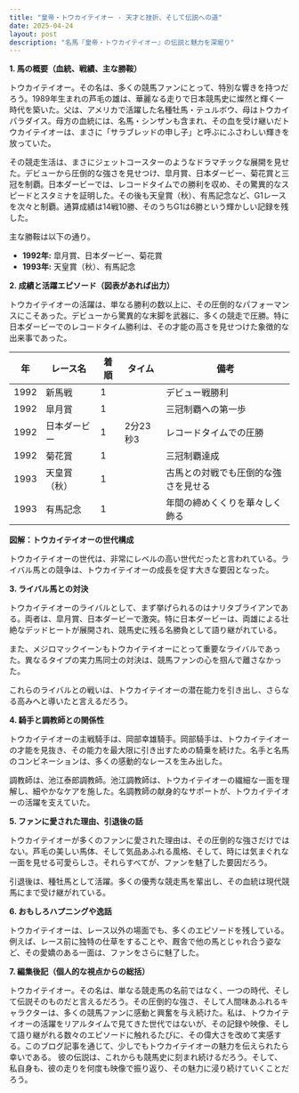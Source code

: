```yaml
---
title: "皇帝・トウカイテイオー - 天才と挫折、そして伝説への道"
date: 2025-04-24
layout: post
description: "名馬『皇帝・トウカイテイオー』の伝説と魅力を深堀り"
---
```


**1. 馬の概要（血統、戦績、主な勝鞍）**

トウカイテイオー。その名は、多くの競馬ファンにとって、特別な響きを持つだろう。1989年生まれの芦毛の雄は、華麗なる走りで日本競馬史に燦然と輝く一時代を築いた。父は、アメリカで活躍した名種牡馬・テュルボウ、母はトウカイパラダイス。母方の血統には、名馬・シンザンも含まれ、その血を受け継いだトウカイテイオーは、まさに「サラブレッドの申し子」と呼ぶにふさわしい輝きを放っていた。

その競走生活は、まさにジェットコースターのようなドラマチックな展開を見せた。デビューから圧倒的な強さを見せつけ、皐月賞、日本ダービー、菊花賞と三冠を制覇。日本ダービーでは、レコードタイムでの勝利を収め、その驚異的なスピードとスタミナを証明した。その後も天皇賞（秋）、有馬記念など、G1レースを次々と制覇。通算成績は14戦10勝、そのうちG1は6勝という輝かしい記録を残した。

主な勝鞍は以下の通り。

* **1992年:** 皐月賞、日本ダービー、菊花賞
* **1993年:** 天皇賞（秋）、有馬記念


**2. 成績と活躍エピソード（図表があれば出力）**

トウカイテイオーの活躍は、単なる勝利の数以上に、その圧倒的なパフォーマンスにこそあった。デビューから驚異的な末脚を武器に、多くの競走で圧勝。特に日本ダービーでのレコードタイム勝利は、その才能の高さを見せつけた象徴的な出来事であった。

| 年 | レース名           | 着順 | タイム       | 備考                               |
|---|--------------------|-----|-------------|-----------------------------------|
| 1992 | 新馬戦             | 1   |             | デビュー戦勝利                     |
| 1992 | 皐月賞             | 1   |             | 三冠制覇への第一歩                   |
| 1992 | 日本ダービー         | 1   | 2分23秒3   | レコードタイムでの圧勝             |
| 1992 | 菊花賞             | 1   |             | 三冠制覇達成                       |
| 1993 | 天皇賞（秋）       | 1   |             | 古馬との対戦でも圧倒的な強さを見せる |
| 1993 | 有馬記念           | 1   |             | 年間の締めくくりを華々しく飾る       |


**図解：トウカイテイオーの世代構成**

トウカイテイオーの世代は、非常にレベルの高い世代だったと言われている。ライバル馬との競争は、トウカイテイオーの成長を促す大きな要因となった。


**3. ライバル馬との対決**

トウカイテイオーのライバルとして、まず挙げられるのはナリタブライアンである。両者は、皐月賞、日本ダービーで激突。特に日本ダービーは、両雄による壮絶なデッドヒートが展開され、競馬史に残る名勝負として語り継がれている。

また、メジロマックイーンもトウカイテイオーにとって重要なライバルであった。異なるタイプの実力馬同士の対決は、競馬ファンの心を掴んで離さなかった。

これらのライバルとの戦いは、トウカイテイオーの潜在能力を引き出し、さらなる高みへと導いたと言えるだろう。


**4. 騎手と調教師との関係性**

トウカイテイオーの主戦騎手は、岡部幸雄騎手。岡部騎手は、トウカイテイオーの才能を見抜き、その能力を最大限に引き出すための騎乗を続けた。名手と名馬のコンビネーションは、多くの感動的なレースを生み出した。

調教師は、池江泰郎調教師。池江調教師は、トウカイテイオーの繊細な一面を理解し、細やかなケアを施した。名調教師の献身的なサポートが、トウカイテイオーの活躍を支えていた。


**5. ファンに愛された理由、引退後の話**

トウカイテイオーが多くのファンに愛された理由は、その圧倒的な強さだけではない。芦毛の美しい馬体、そして気品あふれる風格、そして、時には気まぐれな一面を見せる可愛らしさ。それらすべてが、ファンを魅了した要因だろう。

引退後は、種牡馬として活躍。多くの優秀な競走馬を輩出し、その血統は現代競馬にまで受け継がれている。


**6. おもしろハプニングや逸話**

トウカイテイオーは、レース以外の場面でも、多くのエピソードを残している。例えば、レース前に独特の仕草をすることや、厩舎で他の馬とじゃれ合う姿など、その愛嬌のある一面は、ファンをさらに魅了した。


**7. 編集後記（個人的な視点からの総括）**

トウカイテイオー。その名は、単なる競走馬の名前ではなく、一つの時代、そして伝説そのものだと言えるだろう。その圧倒的な強さ、そして人間味あふれるキャラクターは、多くの競馬ファンに感動と興奮を与え続けた。私は、トウカイテイオーの活躍をリアルタイムで見てきた世代ではないが、その記録や映像、そして語り継がれる数々のエピソードに触れるたびに、その偉大さを改めて実感する。このブログ記事を通じて、少しでもトウカイテイオーの魅力を伝えられたら幸いである。  彼の伝説は、これからも競馬史に刻まれ続けるだろう。そして、私自身も、彼の走りを何度も映像で振り返り、その魅力に浸り続けていくことだろう。
